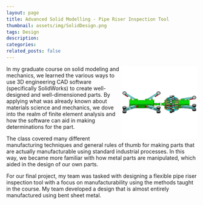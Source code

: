 ```yaml
---
layout: page
title: Advanced Solid Modelling - Pipe Riser Inspection Tool
thumbnail: assets/img/SolidDesign.png
tags: Design
description:
categories:
related_posts: false
---
```


<img src="/assets/img/SolidDesign.png" alt="Solid Design" style="float:right;width:40%"/>

In my graduate course on solid modeling and mechanics, we learned the various
ways to use 3D engineering CAD software (specifically SolidWorks) to create
well-designed and well-dimensioned parts. By applying what was already known
about materials science and mechanics, we dove into the realm of finite element
analysis and how the software can aid in making determinations for the part.

The class covered many different manufacturing techniques and general rules of
thumb for making parts that are actually manufacturable using standard
industrial processes. In this way, we became more familiar with how metal parts
are manipulated, which aided in the design of our own parts.

For our final project, my team was tasked with designing a flexible pipe riser
inspection tool with a focus on manufacturability using the methods taught in
the course. My team developed a design that is almost entirely manufactured
using bent sheet metal.

